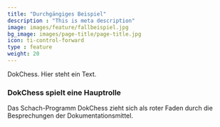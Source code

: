 ```yaml
---
title: "Durchgängiges Beispiel"
description : "This is meta description"
image: images/feature/fallbeispiel.jpg
bg_image: images/page-title/page-title.jpg
icon: ti-control-forward
type : feature
weight: 20
---
```


DokChess. Hier steht ein Text.

### DokChess spielt eine Hauptrolle

Das Schach-Programm DokChess zieht sich als roter Faden durch die Besprechungen der Dokumentationsmittel.

